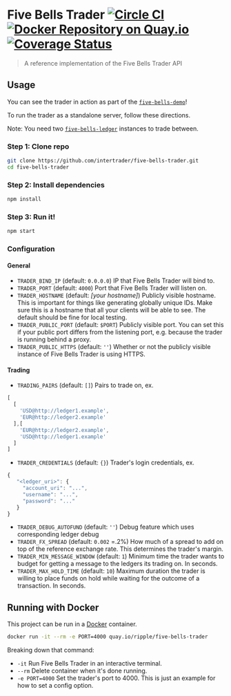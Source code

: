 # Five Bells Trader [![Circle CI](https://circleci.com/gh/ripple/five-bells-trader/tree/master.svg?style=svg&circle-token=048dca3034e51bc8b860ccf2e518f0b431e59b38)](https://circleci.com/gh/ripple/five-bells-trader/tree/master) [![Docker Repository on Quay.io](https://quay.io/repository/ripple/five-bells-trader/status?token=e232cc8f-9d65-4e41-9cac-dbce38ede72f "Docker Repository on Quay.io")](https://quay.io/repository/ripple/five-bells-trader) [![Coverage Status](https://coveralls.io/repos/ripple/five-bells-trader/badge.svg?branch=master&t=nRjW7M)](https://coveralls.io/r/ripple/five-bells-trader?branch=master)

> A reference implementation of the Five Bells Trader API

## Usage

You can see the trader in action as part of the [`five-bells-demo`](https://github.com/ripple/five-bells-demo)!

To run the trader as a standalone server, follow these directions.

Note: You need two [`five-bells-ledger`](https://github.com/ripple/five-bells-ledger) instances to trade between.

### Step 1: Clone repo

``` sh
git clone https://github.com/intertrader/five-bells-trader.git
cd five-bells-trader
```

### Step 2: Install dependencies

``` sh
npm install
```

### Step 3: Run it!

``` sh
npm start
```

### Configuration

#### General

* `TRADER_BIND_IP` (default: `0.0.0.0`) IP that Five Bells Trader will bind to.
* `TRADER_PORT` (default: `4000`) Port that Five Bells Trader will listen on.
* `TRADER_HOSTNAME` (default: *[your hostname]*) Publicly visible hostname. This is important for things like generating globally unique IDs. Make sure this is a hostname that all your clients will be able to see. The default should be fine for local testing.
* `TRADER_PUBLIC_PORT` (default: `$PORT`) Publicly visible port. You can set this if your public port differs from the listening port, e.g. because the trader is running behind a proxy.
* `TRADER_PUBLIC_HTTPS` (default: `''`) Whether or not the publicly visible instance of Five Bells Trader is using HTTPS.

#### Trading

* `TRADING_PAIRS` (default: `[]`) Pairs to trade on, ex.
```js
[
  [
    'USD@http://ledger1.example',
    'EUR@http://ledger2.example'
  ],[
    'EUR@http://ledger2.example',
    'USD@http://ledger1.example'
  ]
]
```
* `TRADER_CREDENTIALS` (default: `{}`) Trader's login credentials, ex.
```js
{
   "<ledger_uri>": {
     "account_uri": "...",
     "username": "...",
     "password": "..."
   }
}
```
* `TRADER_DEBUG_AUTOFUND` (default: `''`) Debug feature which uses corresponding ledger debug 
* `TRADER_FX_SPREAD` (default: `0.002` =.2%) How much of a spread to add on top of the reference exchange rate. This determines the trader's margin.
* `TRADER_MIN_MESSAGE_WINDOW` (default: `1`) Minimum time the trader wants to budget for getting a message to the ledgers its trading on. In seconds.
* `TRADER_MAX_HOLD_TIME` (default: `10`) Maximum duration the trader is willing to place funds on hold while waiting for the outcome of a transaction. In seconds.

## Running with Docker

This project can be run in a [Docker](https://www.docker.com/) container.


``` sh
docker run -it --rm -e PORT=4000 quay.io/ripple/five-bells-trader
```

Breaking down that command:

* `-it` Run Five Bells Trader in an interactive terminal.
* `--rm` Delete container when it's done running.
* `-e PORT=4000` Set the trader's port to 4000. This is just an example for how to set a config option.
